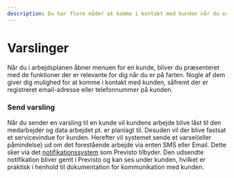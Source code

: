 ```yaml
---
description: Du har flere måder at komme i kontakt med kunden når du er på farten.
---
```


# Varslinger

Når du i arbejdsplanen åbner menuen for en kunde, bliver du præsenteret med de funktioner der er relevante for dig når du er på farten. Nogle af dem giver dig mulighed for at komme i kontakt med kunden, såfremt der er registreret email-adresse eller telefonnummer på kunden.

### Send varsling

Når du sender en varsling til en kunde vil kundens arbejde blive låst til den medarbejder og data arbejdet pt. er planlagt til. Desuden vil der blive fastsat et servicevindue for kunden. Herefter vil systemet sende et varsel(eller påmindelse) ud om det forestående arbejde via enten SMS eller Email. Dette sker via det [notifikationssystem](../virksomhed/notifikationer.md#indstil-notifikationer) som Previsto tilbyder. Den udsendte notifikation bliver gemt i Previsto og kan ses under kunden, hvilket er praktisk i henhold til dokumentation for kommunikation med kunden.



